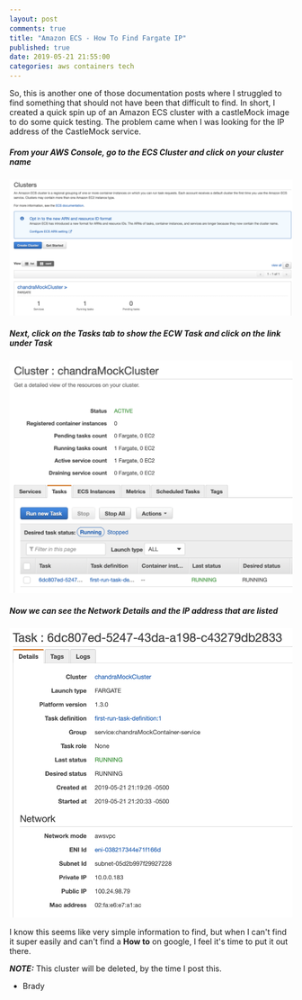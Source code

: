 ```yaml
---
layout: post
comments: true
title: "Amazon ECS - How To Find Fargate IP"
published: true
date: 2019-05-21 21:55:00
categories: aws containers tech
---
```


So, this is another one of those documentation posts where I struggled to find something that should not have been that difficult to find.  In short, I created a quick spin up of an Amazon ECS cluster with a castleMock image to do some quick testing.  The problem came when I was looking for the IP address of the CastleMock service.

##### From your AWS Console, go to the ECS Cluster and click on your cluster name

[![ecsCluster](/images/ecsCluster.png)](https://github.com/r3dact3d/r3dact3d.github.io/blob/master/images/ecsCluster.png)

##### Next, click on the **Tasks** tab to show the ECW Task and click on the link under **Task**

[![ecsTask](/images/ecsTasks.png)](https://github.com/r3dact3d/r3dact3d.github.io/blob/master/images/ecsTasks.png)

##### Now we can see the Network Details and the IP address that are listed

[![ecsDetails](/images/ecsDetails.png)](https://github.com/r3dact3d/r3dact3d.github.io/blob/master/images/ecsDetails.png)

I know this seems like very simple information to find, but when I can't find it super easily and can't find a **How to** on google, I feel it's time to put it out there.

***NOTE:*** This cluster will be deleted, by the time I post this.

- Brady
